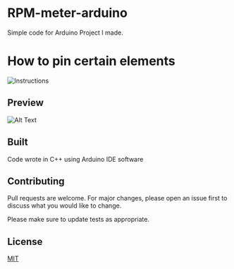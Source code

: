 # RPM-meter-arduino

Simple code for Arduino Project I made.

# How to pin certain elements 

![Instructions](https://i.imgur.com/3yqL5DQ.png)

## Preview
![Alt Text](http://g.recordit.co/8HuPeMiw59.gif)


## Built

Code wrote in C++ using Arduino IDE software

## Contributing
Pull requests are welcome. For major changes, please open an issue first to discuss what you would like to change.

Please make sure to update tests as appropriate.

## License
[MIT](https://choosealicense.com/licenses/mit/)
